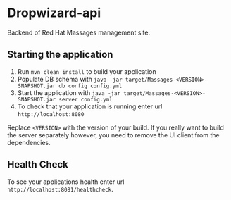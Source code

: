 # Dropwizard-api

Backend of Red Hat Massages management site.

## Starting the application

1. Run `mvn clean install` to build your application
1. Populate DB schema with `java -jar target/Massages-<VERSION>-SNAPSHOT.jar db config config.yml`
1. Start the application with `java -jar target/Massages-<VERSION>-SNAPSHOT.jar server config.yml`
1. To check that your application is running enter url `http://localhost:8080`

Replace `<VERSION>` with the version of your build.
If you really want to build the server separately however, you need to remove the UI client from the dependencies.

## Health Check

To see your applications health enter url `http://localhost:8081/healthcheck`.
